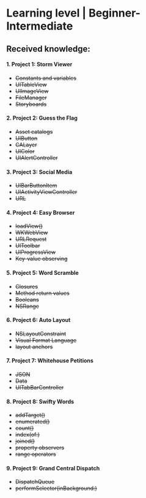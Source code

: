 # Learning level | Beginner-Intermediate
## Received knowledge:
#### 1. Project 1: Storm Viewer
- ~~Constants and variables~~
- ~~UITableView~~
- ~~UIImageView~~
- ~~FileManager~~
- ~~Storyboards~~
#### 2. Project 2: Guess the Flag
- ~~Asset catalogs~~
- ~~UIButton~~
- ~~CALayer~~
- ~~UIColor~~
- ~~UIAlertController~~
#### 3. Project 3: Social Media
- ~~UIBarButtonItem~~
- ~~UIActivityViewController~~
- ~~URL~~
#### 4. Project 4: Easy Browser
- ~~loadView()~~
- ~~WKWebView~~
- ~~URLRequest~~
- ~~UIToolbar~~
- ~~UIProgressView~~
- ~~Key-value observing~~
#### 5. Project 5: Word Scramble
- ~~Closures~~
- ~~Method return values~~
- ~~Booleans~~
- ~~NSRange~~
#### 6. Project 6: Auto Layout
- ~~NSLayoutConstraint~~
- ~~Visual Format Language~~
- ~~layout anchors~~
#### 7. Project 7: Whitehouse Petitions
- ~~JSON~~
- ~~Data~~
- ~~UITabBarController~~
#### 8. Project 8: Swifty Words
- ~~addTarget()~~
- ~~enumerated()~~
- ~~count()~~
- ~~index(of:)~~
- ~~joined()~~
- ~~property observers~~
- ~~range operators~~
#### 9. Project 9: Grand Central Dispatch
- ~~DispatchQueue~~
- ~~performSelector(inBackground:)~~
